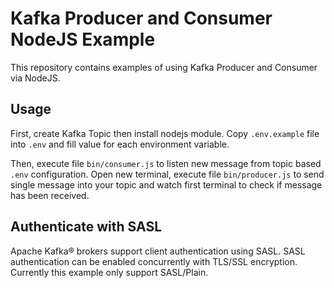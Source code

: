 # Kafka Producer and Consumer NodeJS Example

This repository contains examples of using Kafka Producer and Consumer via NodeJS.

## Usage

First, create Kafka Topic then install nodejs module. Copy `.env.example` file into `.env` and fill value for each environment variable.

Then, execute file `bin/consumer.js` to listen new message from topic based `.env` configuration. Open new terminal, execute file `bin/producer.js` to send single message into your topic and watch first terminal to check if message has been received.

## Authenticate with SASL 

Apache Kafka® brokers support client authentication using SASL. SASL authentication can be enabled concurrently with TLS/SSL encryption. Currently this example only support SASL/Plain.
